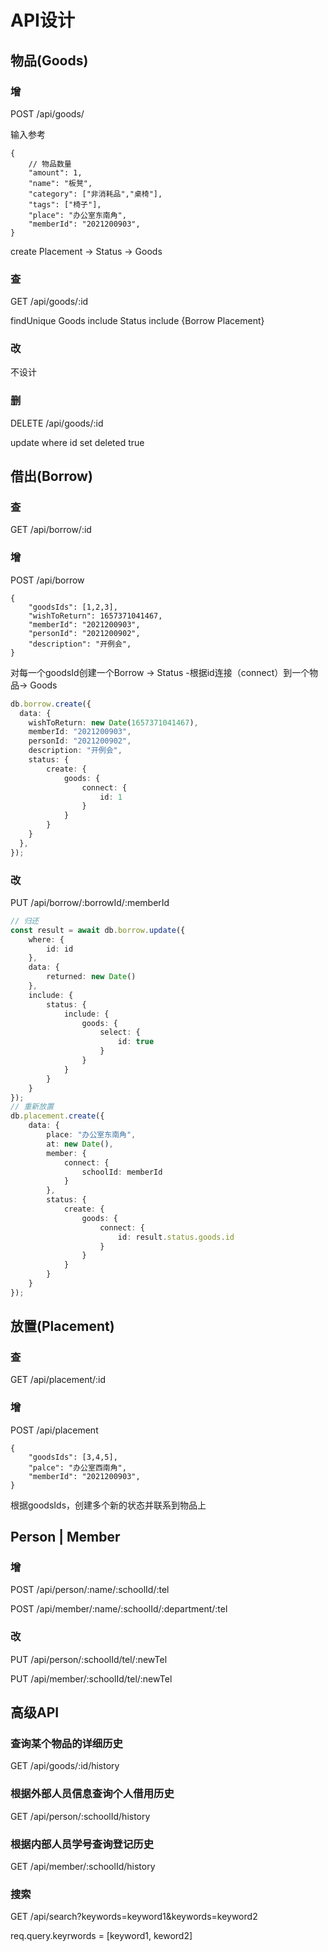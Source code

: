 # API设计

## 物品(Goods)

### 增

POST /api/goods/

输入参考

```jsonc
{
    // 物品数量
    "amount": 1,
    "name": "板凳",
    "category": ["非消耗品","桌椅"],
    "tags": ["椅子"],
    "place": "办公室东南角",
    "memberId": "2021200903",    
}
```

create Placement -> Status -> Goods

###  查

GET /api/goods/:id

findUnique Goods include Status include {Borrow Placement}

### 改

不设计

### 删

DELETE /api/goods/:id

update where id set deleted true

## 借出(Borrow)

###  查

GET /api/borrow/:id

### 增

POST /api/borrow

```jsonc
{
    "goodsIds": [1,2,3],
    "wishToReturn": 1657371041467,
    "memberId": "2021200903",
    "personId": "2021200902",
    "description": "开例会",
}
```

对每一个goodsId创建一个Borrow -> Status -根据id连接（connect）到一个物品-> Goods

```ts
db.borrow.create({
  data: {
    wishToReturn: new Date(1657371041467),
    memberId: "2021200903",
    personId: "2021200902",
    description: "开例会",
    status: {
        create: {
            goods: {
                connect: {
                    id: 1
                }
            }
        }
    }
  },
});
```

### 改

PUT /api/borrow/:borrowId/:memberId

```ts
// 归还
const result = await db.borrow.update({
    where: {
        id: id
    },
    data: {
        returned: new Date()
    },
    include: {
        status: {
            include: {
                goods: {
                    select: {
                        id: true
                    }
                }
            }
        }
    }
});
// 重新放置
db.placement.create({
    data: {
        place: "办公室东南角",
        at: new Date(),
        member: {
            connect: {
                schoolId: memberId
            }
        },
        status: {
            create: {
                goods: {
                    connect: {
                        id: result.status.goods.id
                    }
                }
            }
        }
    }
});
```

## 放置(Placement)

### 查

GET /api/placement/:id

### 增

POST /api/placement

```jsonc
{
    "goodsIds": [3,4,5],
    "palce": "办公室西南角",
    "memberId": "2021200903",
}
```

根据goodsIds，创建多个新的状态并联系到物品上

## Person | Member

### 增

POST /api/person/:name/:schoolId/:tel

POST /api/member/:name/:schoolId/:department/:tel

### 改

PUT /api/person/:schoolId/tel/:newTel

PUT /api/member/:schoolId/tel/:newTel


## 高级API

### 查询某个物品的详细历史

GET /api/goods/:id/history

### 根据外部人员信息查询个人借用历史

GET /api/person/:schoolId/history

### 根据内部人员学号查询登记历史

GET /api/member/:schoolId/history

### 搜索

GET /api/search?keywords=keyword1&keywords=keyword2

req.query.keyrwords = [keyword1, keword2]